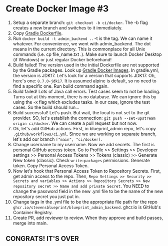 # Create Docker Image #3

1. Setup a separate branch: `git checkout -b ci/docker`. The -b flag creates a new branch and switches to it immediately.
2. Copy [Gradle Dockerfile](https://codefresh.io/docs/docs/example-catalog/ci-examples/gradle/).
3. Run `docker build -t admin_backend .`. -t is the tag. We can name it whatever. For convenience, we went with admin_backend. The dot means in the current directory. This is commonplace for all Unix commands (i.e. cp file_name.txt .). Make sure to launch Docker Desktop (if Windows) or just regular Docker beforehand!
4. Build failed! The version used in the initial Dockerfile are not supported by the Gradle packages. Look up [Gradle Docker Images](https://hub.docker.com/_/gradle). In gradle.yml, the version is JDK17. Let's look for a version that supports JDK17. Oh, here's one: `8.7.0-jdk17`. It is assumed alpine is default, so no need to find a specific one. Run build command again.
5. Build failed! Lots of Java call errors. Test cases seem to not be loading. Turns out at this moment, there is no database. We can ignore this by using the -x flag which excludes tasks. In our case, ignore the test cases. So the build should run...
6. Build successful! Let's push. But wait, the local is not set to the git provider. SO, let's establish the connection: `git push --set-upstream origin ci/docker`. We can create a pull request but not now.
7. Ok, let's add GitHub actions. First, in blueprint_admin repo, let's copy `.github/workflows/ci.yml`. Since we are working on separate branch, let's add our branch `["main", "ci/docker]`.
8. Change username to my username. Now we add secrets. The first is personal GitHub access token. Go to Profile >> Settings >> Developer settings >> Personal Access Tokens >> Tokens (classic) >> Generate New token (classic). Check `write:packages` permissions. Generate token. Copy Personal Access Token.
9. Now let's hook that Personal Access Token to Repository Secrets. First, get admin access to the repo. Then, `Repo Settings >> Security >> Secrets and variables >> Actions >> Repository Secrets >> New repository secret >> Name and add private Secret`. You NEED to change the password field in the new .yml file to be the name of the new repository secret you just put in.
10. Change tags in the .yml file to be the appropriate file path for the repo `ghcr.io/stevensblueprint/blueprint_admin_backend`. ghcr.io is GitHub's Container Registry.
11. Create PR, add reviewer to review. When they approve and build passes, merge into main.

## CONGRATS! IT'S OVER
